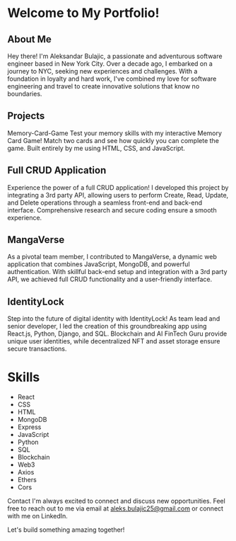 # Welcome to My Portfolio!



## About Me
Hey there! I'm Aleksandar Bulajic, a passionate and adventurous software engineer based in New York City. Over a decade ago, I embarked on a journey to NYC, seeking new experiences and challenges. With a foundation in loyalty and hard work, I've combined my love for software engineering and travel to create innovative solutions that know no boundaries.


## Projects
Memory-Card-Game
Test your memory skills with my interactive Memory Card Game! Match two cards and see how quickly you can complete the game. Built entirely by me using HTML, CSS, and JavaScript. 


## Full CRUD Application
Experience the power of a full CRUD application! I developed this project by integrating a 3rd party API, allowing users to perform Create, Read, Update, and Delete operations through a seamless front-end and back-end interface. Comprehensive research and secure coding ensure a smooth experience. 


## MangaVerse
As a pivotal team member, I contributed to MangaVerse, a dynamic web application that combines JavaScript, MongoDB, and powerful authentication. With skillful back-end setup and integration with a 3rd party API, we achieved full CRUD functionality and a user-friendly interface. 


## IdentityLock
Step into the future of digital identity with IdentityLock! As team lead and senior developer, I led the creation of this groundbreaking app using React.js, Python, Django, and SQL. Blockchain and AI FinTech Guru provide unique user identities, while decentralized NFT and asset storage ensure secure transactions.


# Skills

- React
- CSS
- HTML
- MongoDB
- Express
- JavaScript
- Python
- SQL
- Blockchain
- Web3
- Axios
- Ethers
- Cors


Contact
I'm always excited to connect and discuss new opportunities. Feel free to reach out to me via email at aleks.bulajic25@gmail.com or connect with me on LinkedIn.

Let's build something amazing together!

